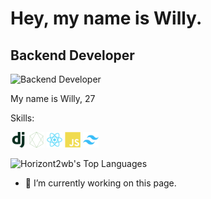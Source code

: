 # Hey, my name is Willy.
## Backend Developer

![Backend Developer](https://arturssmirnovs.github.io/github-profile-readme-generator/images/banner.png)

My name is Willy, 27

Skills: 

<div class="container">
  <img src="https://github.com/Horizont2wb/Horizont2wb/blob/main/django-plain.svg" alt="Django-icon" width="25" height="25" title="Django">
  <img src="https://github.com/Horizont2wb/Horizont2wb/blob/main/nodejs-line.svg " alt="Node-icon" width="25" height="25" title="NodeJS">
  <img src="https://github.com/Horizont2wb/Horizont2wb/blob/main/react-original.svg" alt="React-icon"width="25" height="25" title="React">
  <img src="https://github.com/Horizont2wb/Horizont2wb/blob/main/javascript-plain.svg" alt="JS-icon" width="25" height="25" title="Javascript">
  <img src="https://github.com/Horizont2wb/Horizont2wb/blob/main/tailwindcss-original.svg" alt="Tailwind-icon" width="25" height="25" title="TailwindCSS">
</div>


![Horizont2wb's Top Languages](https://github-readme-stats.vercel.app/api/top-langs/?username=Horizont2wb&theme=tokyonight&show_icons=true&hide_border=false&layout=compact)


- 🔭 I’m currently working on this page. 




